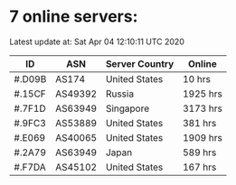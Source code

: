 # 7 online servers:

Latest update at: Sat Apr 04 12:10:11 UTC 2020

| ID | ASN | Server Country | Online |
| -- | --- | -------------- | ------ |
| #.D09B | AS174 | United States | 10 hrs |
| #.15CF | AS49392 | Russia | 1925 hrs |
| #.7F1D | AS63949 | Singapore | 3173 hrs |
| #.9FC3 | AS53889 | United States | 381 hrs |
| #.E069 | AS40065 | United States | 1909 hrs |
| #.2A79 | AS63949 | Japan | 589 hrs |
| #.F7DA | AS45102 | United States | 167 hrs |

